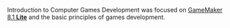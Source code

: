 Introduction to Computer Games Development was focused on [GameMaker 8.1 __Lite__](https://game-maker.en.uptodown.com/windows) and the basic principles of games development.